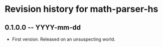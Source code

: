 # Revision history for math-parser-hs

## 0.1.0.0 -- YYYY-mm-dd

* First version. Released on an unsuspecting world.
